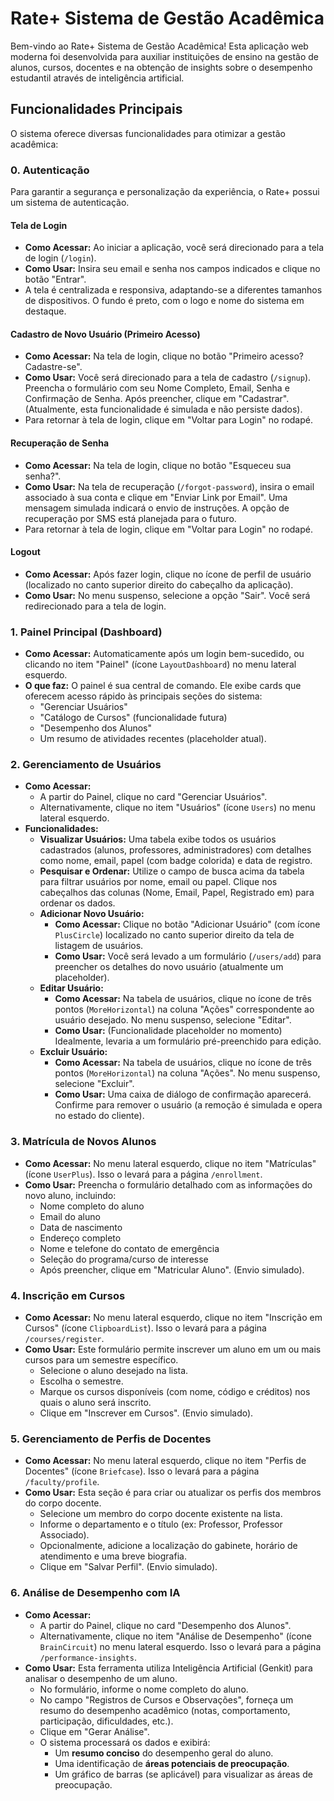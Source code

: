 # Rate+ Sistema de Gestão Acadêmica

Bem-vindo ao Rate+ Sistema de Gestão Acadêmica! Esta aplicação web moderna foi desenvolvida para auxiliar instituições de ensino na gestão de alunos, cursos, docentes e na obtenção de insights sobre o desempenho estudantil através de inteligência artificial.

## Funcionalidades Principais

O sistema oferece diversas funcionalidades para otimizar a gestão acadêmica:

### 0. Autenticação

Para garantir a segurança e personalização da experiência, o Rate+ possui um sistema de autenticação.

#### Tela de Login
*   **Como Acessar:** Ao iniciar a aplicação, você será direcionado para a tela de login (`/login`).
*   **Como Usar:** Insira seu email e senha nos campos indicados e clique no botão "Entrar".
*   A tela é centralizada e responsiva, adaptando-se a diferentes tamanhos de dispositivos. O fundo é preto, com o logo e nome do sistema em destaque.

#### Cadastro de Novo Usuário (Primeiro Acesso)
*   **Como Acessar:** Na tela de login, clique no botão "Primeiro acesso? Cadastre-se".
*   **Como Usar:** Você será direcionado para a tela de cadastro (`/signup`). Preencha o formulário com seu Nome Completo, Email, Senha e Confirmação de Senha. Após preencher, clique em "Cadastrar". (Atualmente, esta funcionalidade é simulada e não persiste dados).
*   Para retornar à tela de login, clique em "Voltar para Login" no rodapé.

#### Recuperação de Senha
*   **Como Acessar:** Na tela de login, clique no botão "Esqueceu sua senha?".
*   **Como Usar:** Na tela de recuperação (`/forgot-password`), insira o email associado à sua conta e clique em "Enviar Link por Email". Uma mensagem simulada indicará o envio de instruções. A opção de recuperação por SMS está planejada para o futuro.
*   Para retornar à tela de login, clique em "Voltar para Login" no rodapé.

#### Logout
*   **Como Acessar:** Após fazer login, clique no ícone de perfil de usuário (localizado no canto superior direito do cabeçalho da aplicação).
*   **Como Usar:** No menu suspenso, selecione a opção "Sair". Você será redirecionado para a tela de login.

### 1. Painel Principal (Dashboard)

*   **Como Acessar:** Automaticamente após um login bem-sucedido, ou clicando no item "Painel" (ícone `LayoutDashboard`) no menu lateral esquerdo.
*   **O que faz:** O painel é sua central de comando. Ele exibe cards que oferecem acesso rápido às principais seções do sistema:
    *   "Gerenciar Usuários"
    *   "Catálogo de Cursos" (funcionalidade futura)
    *   "Desempenho dos Alunos"
    *   Um resumo de atividades recentes (placeholder atual).

### 2. Gerenciamento de Usuários

*   **Como Acessar:**
    *   A partir do Painel, clique no card "Gerenciar Usuários".
    *   Alternativamente, clique no item "Usuários" (ícone `Users`) no menu lateral esquerdo.
*   **Funcionalidades:**
    *   **Visualizar Usuários:** Uma tabela exibe todos os usuários cadastrados (alunos, professores, administradores) com detalhes como nome, email, papel (com badge colorida) e data de registro.
    *   **Pesquisar e Ordenar:** Utilize o campo de busca acima da tabela para filtrar usuários por nome, email ou papel. Clique nos cabeçalhos das colunas (Nome, Email, Papel, Registrado em) para ordenar os dados.
    *   **Adicionar Novo Usuário:**
        *   **Como Acessar:** Clique no botão "Adicionar Usuário" (com ícone `PlusCircle`) localizado no canto superior direito da tela de listagem de usuários.
        *   **Como Usar:** Você será levado a um formulário (`/users/add`) para preencher os detalhes do novo usuário (atualmente um placeholder).
    *   **Editar Usuário:**
        *   **Como Acessar:** Na tabela de usuários, clique no ícone de três pontos (`MoreHorizontal`) na coluna "Ações" correspondente ao usuário desejado. No menu suspenso, selecione "Editar".
        *   **Como Usar:** (Funcionalidade placeholder no momento) Idealmente, levaria a um formulário pré-preenchido para edição.
    *   **Excluir Usuário:**
        *   **Como Acessar:** Na tabela de usuários, clique no ícone de três pontos (`MoreHorizontal`) na coluna "Ações". No menu suspenso, selecione "Excluir".
        *   **Como Usar:** Uma caixa de diálogo de confirmação aparecerá. Confirme para remover o usuário (a remoção é simulada e opera no estado do cliente).

### 3. Matrícula de Novos Alunos

*   **Como Acessar:** No menu lateral esquerdo, clique no item "Matrículas" (ícone `UserPlus`). Isso o levará para a página `/enrollment`.
*   **Como Usar:** Preencha o formulário detalhado com as informações do novo aluno, incluindo:
    *   Nome completo do aluno
    *   Email do aluno
    *   Data de nascimento
    *   Endereço completo
    *   Nome e telefone do contato de emergência
    *   Seleção do programa/curso de interesse
    *   Após preencher, clique em "Matricular Aluno". (Envio simulado).

### 4. Inscrição em Cursos

*   **Como Acessar:** No menu lateral esquerdo, clique no item "Inscrição em Cursos" (ícone `ClipboardList`). Isso o levará para a página `/courses/register`.
*   **Como Usar:** Este formulário permite inscrever um aluno em um ou mais cursos para um semestre específico.
    *   Selecione o aluno desejado na lista.
    *   Escolha o semestre.
    *   Marque os cursos disponíveis (com nome, código e créditos) nos quais o aluno será inscrito.
    *   Clique em "Inscrever em Cursos". (Envio simulado).

### 5. Gerenciamento de Perfis de Docentes

*   **Como Acessar:** No menu lateral esquerdo, clique no item "Perfis de Docentes" (ícone `Briefcase`). Isso o levará para a página `/faculty/profile`.
*   **Como Usar:** Esta seção é para criar ou atualizar os perfis dos membros do corpo docente.
    *   Selecione um membro do corpo docente existente na lista.
    *   Informe o departamento e o título (ex: Professor, Professor Associado).
    *   Opcionalmente, adicione a localização do gabinete, horário de atendimento e uma breve biografia.
    *   Clique em "Salvar Perfil". (Envio simulado).

### 6. Análise de Desempenho com IA

*   **Como Acessar:**
    *   A partir do Painel, clique no card "Desempenho dos Alunos".
    *   Alternativamente, clique no item "Análise de Desempenho" (ícone `BrainCircuit`) no menu lateral esquerdo. Isso o levará para a página `/performance-insights`.
*   **Como Usar:** Esta ferramenta utiliza Inteligência Artificial (Genkit) para analisar o desempenho de um aluno.
    *   No formulário, informe o nome completo do aluno.
    *   No campo "Registros de Cursos e Observações", forneça um resumo do desempenho acadêmico (notas, comportamento, participação, dificuldades, etc.).
    *   Clique em "Gerar Análise".
    *   O sistema processará os dados e exibirá:
        *   Um **resumo conciso** do desempenho geral do aluno.
        *   Uma identificação de **áreas potenciais de preocupação**.
        *   Um gráfico de barras (se aplicável) para visualizar as áreas de preocupação.
